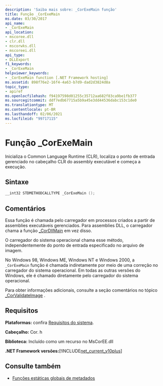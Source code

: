 ```yaml
---
description: 'Saiba mais sobre: _CorExeMain função'
title: Função _CorExeMain
ms.date: 03/30/2017
api_name:
- _CorExeMain
api_location:
- mscoree.dll
- clr.dll
- mscorwks.dll
- mscoreei.dll
api_type:
- DLLExport
f1_keywords:
- _CorExeMain
helpviewer_keywords:
- _CorExeMain function [.NET Framework hosting]
ms.assetid: 898f76e2-16f4-4a63-b7d9-dad2d3824d8a
topic_type:
- apiref
ms.openlocfilehash: f94197598d01255c35712aa682f83ca9be1fb377
ms.sourcegitcommit: ddf7edb67715a5b9a45e3dd44536dabc153c1de0
ms.translationtype: MT
ms.contentlocale: pt-BR
ms.lasthandoff: 02/06/2021
ms.locfileid: "99717115"
---
```

# <a name="_corexemain-function"></a>Função _CorExeMain

Inicializa o Common Language Runtime (CLR), localiza o ponto de entrada gerenciado no cabeçalho CLR do assembly executável e começa a execução.  
  
## <a name="syntax"></a>Sintaxe  
  
```cpp  
__int32 STDMETHODCALLTYPE _CorExeMain ();  
```  
  
## <a name="remarks"></a>Comentários  

 Essa função é chamada pelo carregador em processos criados a partir de assemblies executáveis gerenciados. Para assemblies DLL, o carregador chama a função [_CorDllMain](cordllmain-function.md) em vez disso.  
  
 O carregador do sistema operacional chama esse método, independentemente do ponto de entrada especificado no arquivo de imagem.  
  
 No Windows 98, Windows ME, Windows NT e Windows 2000, a `_CorExeMain` função é chamada indiretamente por meio de uma correção no carregador do sistema operacional. Em todas as outras versões do Windows, ele é chamado diretamente pelo carregador do sistema operacional.  
  
 Para obter informações adicionais, consulte a seção comentários no tópico [_CorValidateImage](corvalidateimage-function.md) .  
  
## <a name="requirements"></a>Requisitos  

 **Plataformas:** confira [Requisitos do sistema](../../get-started/system-requirements.md).  
  
 **Cabeçalho:** Cor. h  
  
 **Biblioteca:** Incluído como um recurso no MsCorEE.dll  
  
 **.NET Framework versões:**[!INCLUDE[net_current_v10plus](../../../../includes/net-current-v10plus-md.md)]  
  
## <a name="see-also"></a>Consulte também

- [Funções estáticas globais de metadados](../metadata/metadata-global-static-functions.md)
